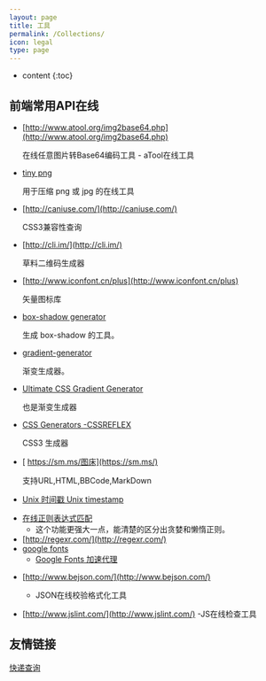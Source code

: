 ```yaml
---
layout: page
title: 工具
permalink: /Collections/
icon: legal
type: page
---
```


* content
{:toc}

## 前端常用API在线

* [http://www.atool.org/img2base64.php](http://www.atool.org/img2base64.php)
    
    在线任意图片转Base64编码工具 - aTool在线工具

- [tiny png](https://tinypng.com/)

    用于压缩 png 或 jpg 的在线工具


* [http://caniuse.com/](http://caniuse.com/)
    
    CSS3兼容性查询

* [http://cli.im/](http://cli.im/)

    草料二维码生成器    

* [http://www.iconfont.cn/plus](http://www.iconfont.cn/plus)

    矢量图标库    

* [box-shadow generator](http://www.cssmatic.com/box-shadow)

    生成 box-shadow 的工具。

* [gradient-generator](http://www.cssmatic.com/gradient-generator)

    渐变生成器。

* [Ultimate CSS Gradient Generator](http://www.colorzilla.com/gradient-editor/)

    也是渐变生成器

* [CSS Generators -CSSREFLEX](http://www.cssreflex.com/css-generators/)

    CSS3 生成器


* [ https://sm.ms/图床](https://sm.ms/)

    支持URL,HTML,BBCode,MarkDown


* [Unix 时间戳 Unix timestamp](http://tool.chinaz.com/Tools/unixtime.aspx)

- [在线正则表达式匹配](https://regex101.com/)
    - 这个功能更强大一点，能清楚的区分出贪婪和懒惰正则。
- [http://regexr.com/](http://regexr.com/)
- [google fonts](https://fonts.google.com/)
  - [Google Fonts 加速代理](https://fengmk2.com/blog/2016/google-fonts-mirror)

* [http://www.bejson.com/](http://www.bejson.com/)

   - JSON在线校验格式化工具

* [http://www.jslint.com/](http://www.jslint.com/)
    -JS在线检查工具
##      友情链接

[快递查询](https://m.kuaidi100.com/)


<!-- UY BEGIN -->
 <div id="uyan_frame"></div>
 <script type="text/javascript" src="//v2.uyan.cc/code/uyan.js"></script>
<!-- UY END -->

